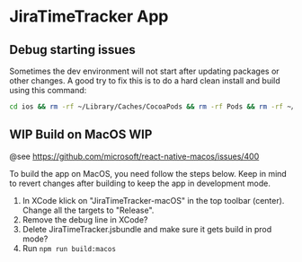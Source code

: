 # JiraTimeTracker App

## Debug starting issues

Sometimes the dev environment will not start after updating packages or other changes.
A good try to fix this is to do a hard clean install and build using this command:

```bash
cd ios && rm -rf ~/Library/Caches/CocoaPods && rm -rf Pods && rm -rf ~/Library/Developer/Xcode/DerivedData/* && pod deintegrate && pod setup && cd .. && rm -rf node_modules yarn.lock Podfile.lock && yarn && npx pod-install ios && yarn start --reset-cache
```

## WIP Build on MacOS WIP

@see https://github.com/microsoft/react-native-macos/issues/400

To build the app on MacOS, you need follow the steps below.
Keep in mind to revert changes after building to keep the app in development mode.

1. In XCode klick on "JiraTimeTracker-macOS" in the top toolbar (center). Change all the targets to "Release".
2. Remove the debug line in XCode?
3. Delete JiraTimeTracker.jsbundle and make sure it gets build in prod mode?
4. Run `npm run build:macos`
